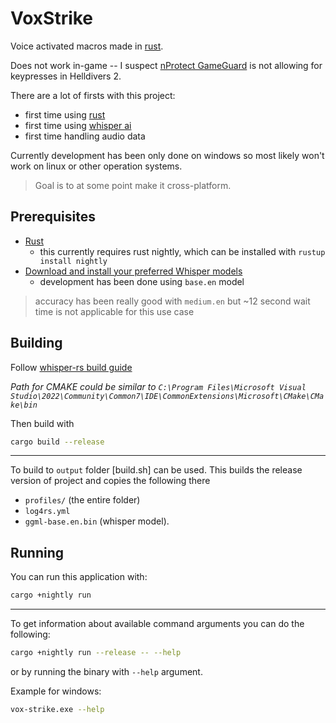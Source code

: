 # VoxStrike

Voice activated macros made in [rust](https://www.rust-lang.org/).

Does not work in-game -- I suspect [nProtect GameGuard](https://en.wikipedia.org/wiki/NProtect_GameGuard) is not allowing for keypresses in Helldivers 2.

There are a lot of firsts with this project:

- first time using [rust](https://www.rust-lang.org/)
- first time using [whisper ai](https://github.com/ggerganov/whisper.cpp)
- first time handling audio data

Currently development has been only done on windows so most likely won't work on linux or other operation systems.
> Goal is to at some point make it cross-platform.

## Prerequisites

- [Rust](https://www.rust-lang.org/tools/install)
  - this currently requires rust nightly, which can be installed with `rustup install nightly`
- [Download and install your preferred Whisper models](https://github.com/ggerganov/whisper.cpp/blob/master/models/README.md)
  - development has been done using `base.en` model

> accuracy has been really good with `medium.en` but ~12 second wait time is not applicable for this use case

## Building

Follow [whisper-rs build guide](https://github.com/tazz4843/whisper-rs/blob/master/BUILDING.md)

_Path for CMAKE could be similar to `C:\Program Files\Microsoft Visual Studio\2022\Community\Common7\IDE\CommonExtensions\Microsoft\CMake\CMake\bin`_

Then build with

```bash
cargo build --release
```

---

To build to `output` folder [build.sh] can be used.
This builds the release version of project and copies the following there

- `profiles/` (the entire folder)
- `log4rs.yml`
- `ggml-base.en.bin` (whisper model).

## Running

You can run this application with:

```bash
cargo +nightly run
```

---

To get information about available command arguments you can do the following:

```bash
cargo +nightly run --release -- --help
```

or by running the binary with `--help` argument.

Example for windows:

```bash
vox-strike.exe --help
```
